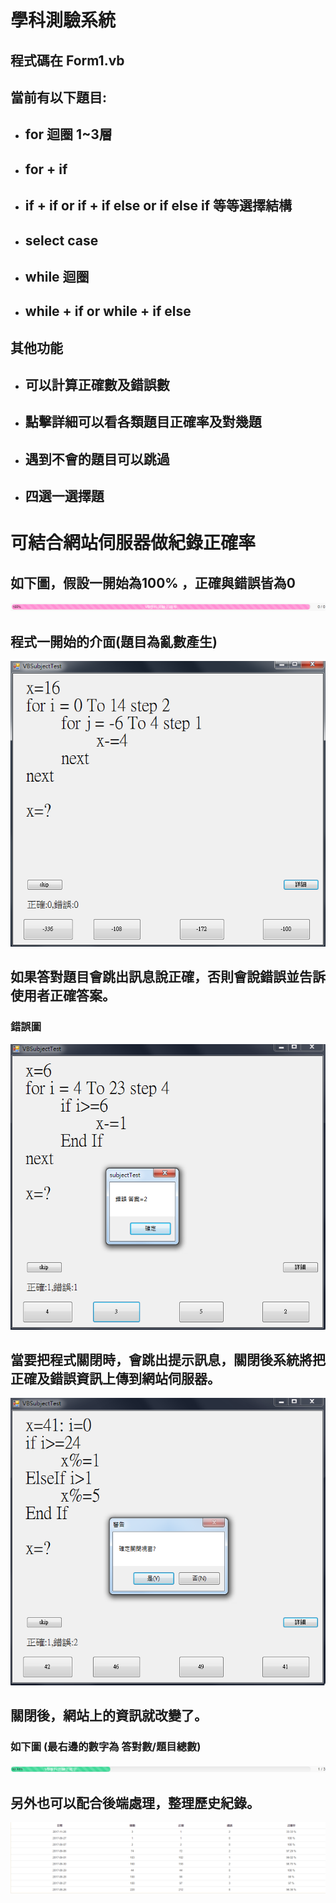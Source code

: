 # 學科測驗系統
## 程式碼在 Form1.vb
## 當前有以下題目:
* ## for 迴圈 1~3層
* ## for + if
* ## if + if or if + if else or if else if 等等選擇結構
* ## select case
* ## while 迴圈
* ## while + if or while + if else

## 其他功能
* ## 可以計算正確數及錯誤數
* ## 點擊詳細可以看各類題目正確率及對幾題
* ## 遇到不會的題目可以跳過
* ## 四選一選擇題

# 可結合網站伺服器做紀錄正確率
## 如下圖，假設一開始為100% ，正確與錯誤皆為0
![100%](img/100.png)
## 程式一開始的介面(題目為亂數產生)
![init](img/init.png)
## 如果答對題目會跳出訊息說正確，否則會說錯誤並告訴使用者正確答案。
### 錯誤圖
![error](img/error.png)
## 當要把程式關閉時，會跳出提示訊息，關閉後系統將把正確及錯誤資訊上傳到網站伺服器。
![close](img/close.png)
## 關閉後，網站上的資訊就改變了。
### 如下圖 (最右邊的數字為 答對數/題目總數)
![33%](img/33.png)
## 另外也可以配合後端處理，整理歷史紀錄。
![history](img/history.png)